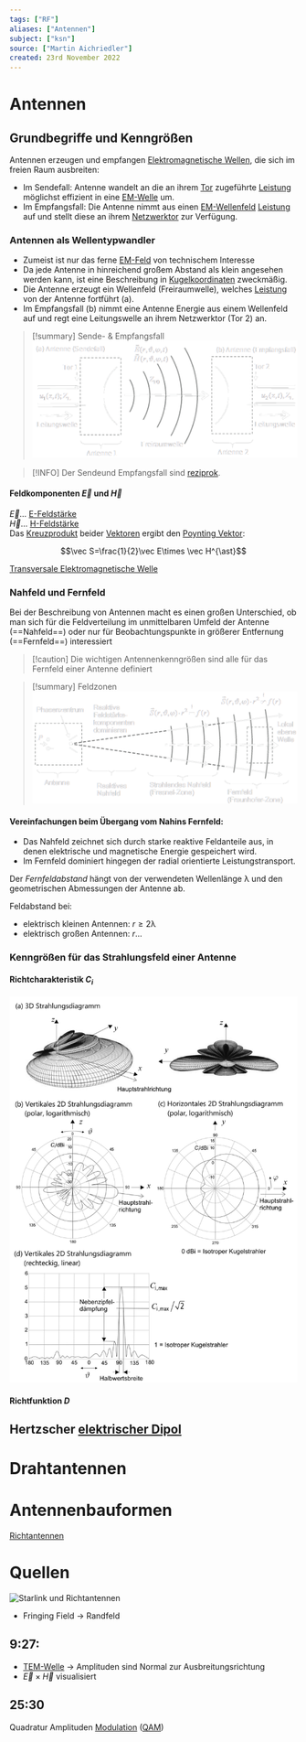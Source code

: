 ```yaml
---
tags: ["RF"]
aliases: ["Antennen"]
subject: ["ksn"]
source: ["Martin Aichriedler"]
created: 23rd November 2022
---
```


# Antennen

## Grundbegriffe und Kenngrößen

Antennen erzeugen und empfangen [Elektromagnetische Wellen](../Physik/Elektromagnetische%20Wellen.md), die sich im freien Raum ausbreiten:
- Im Sendefall: Antenne wandelt an die an ihrem [Tor](Streuparameter.md) zugeführte [Leistung](../Elektrotechnik/elektrische%20Leistung.md) möglichst effizient in eine [EM-Welle](../Physik/Elektromagnetische%20Wellen.md) um.
- Im Empfangsfall: Die Antenne nimmt aus einen [EM-Wellenfeld](../Physik/Elektromagnetische%20Wellen.md) [Leistung](../Elektrotechnik/elektrische%20Leistung.md) auf und stellt diese an ihrem [Netzwerktor](Streuparameter.md) zur Verfügung.

### Antennen als Wellentypwandler

- Zumeist ist nur das ferne [EM-Feld](../Physik/Elektromagnetische%20Wellen.md) von technischem Interesse
- Da jede Antenne in hinreichend großem Abstand als klein angesehen werden kann, ist eine Beschreibung in [Kugelkoordinaten](Kugelkoordinaten.md) zweckmäßig.
- Die Antenne erzeugt ein Wellenfeld (Freiraumwelle), welches [Leistung](../Elektrotechnik/elektrische%20Leistung.md) von der Antenne fortführt (a).
- Im Empfangsfall (b) nimmt eine Antenne Energie aus einem Wellenfeld auf und regt eine Leitungswelle an ihrem Netzwerktor (Tor 2) an.

>[!summary] Sende- & Empfangsfall  
>![](assets/ant_sende_empf.png)

> [!INFO] Der Sendeund Empfangsfall sind [reziprok](Reziprozität.md).

#### Feldkomponenten $\vec{E}$ und $\vec{H}$

$\vec{E}\dots$ [E-Feldstärke](../Elektrotechnik/elektrisches%20Feld.md#Elektrische%20Feldstärke)  
$\vec{H}\dots$ [H-Feldstärke](../Elektrotechnik/magnetisches%20Feld.md#Magnetisches%20Feld)  
Das [Kreuzprodukt](Vektor.md) beider [Vektoren](Vektor.md) ergibt den [Poynting Vektor](Poynting%20Vektor.md):

$$\vec S=\frac{1}{2}\vec E\times \vec H^{\ast}$$

[Transversale Elektromagnetische Welle](Transversale%20Elektromagnetische%20Welle.md)

### Nahfeld und Fernfeld

 
Bei der Beschreibung von Antennen macht es einen großen Unterschied, ob man sich für die Feldverteilung im unmittelbaren Umfeld der Antenne (==Nahfeld==) oder nur für Beobachtungspunkte in größerer Entfernung (==Fernfeld==) interessiert

> [!caution] Die wichtigen Antennenkenngrößen sind alle für das Fernfeld einer Antenne definiert

>[!summary] Feldzonen  
>![Ant_feldzonen](assets/Ant_feldzonen.png)

#### Vereinfachungen beim Übergang vom Nahins Fernfeld:

- Das Nahfeld zeichnet sich durch starke reaktive Feldanteile aus, in denen elektrische und magnetische Energie gespeichert wird.
- Im Fernfeld dominiert hingegen der radial orientierte Leistungstransport.

Der *Fernfeldabstand* hängt von der verwendeten Wellenlänge $\uplambda$ und den geometrischen Abmessungen der Antenne ab.

Feldabstand bei:
- elektrisch kleinen Antennen: $r\geq 2\uplambda$
- elektrisch großen Antennen: $r\dots$

 

### Kenngrößen für das Strahlungsfeld einer Antenne

#### Richtcharakteristik $C_{i}$

![richtc_graph](assets/richtc_graph.png)

#### Richtfunktion $D$

## Hertzscher [elektrischer Dipol](../Elektrotechnik/elektrischer%20Dipol.md)

# Drahtantennen

# Antennenbauformen

[Richtantennen](Richtantennen.md)

# Quellen

![Starlink und Richtantennen](https://www.youtube.com/embed/qs2QcycggWU)

- Fringing Field -> Randfeld

## 9:27:

- [TEM-Welle](Transversale%20Elektromagnetische%20Welle.md) -> Amplituden sind Normal zur Ausbreitungsrichtung
- $\vec E\times\vec H$ visualisiert

## 25:30

Quadratur Amplituden [Modulation](Modulation.md) ([QAM](Quadratur%20Amplituden%20Modulation.md))
